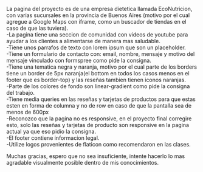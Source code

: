 La pagina del proyecto es de una empresa dietetica llamada EcoNutricion, con varias sucursales en la provincia de Buenos Aires (motivo por el cual agregue a Google Maps con iframe, como un buscador de tiendas en el caso de que las tuviera). <br>
-La pagina tiene una seccion de comunidad con videos de youtube para ayudar a los clientes a alimentarse de manera mas saludable.<br>
-Tiene unos parrafos de texto con lorem ipsum que son un placeholder.<br>
-Tiene un formulario de contacto con: email, nombre, mensaje y motivo del mensaje vinculado con formspree como pide la consigna.<br>
-Tiene una tematica negra y naranja, motivo por el cual parte de los borders tiene un border de 5px naranja(el bottom en todos los casos menos en el footer que es border-top) y las reseñas tambien tienen iconos naranjas.<br>
-Parte de los colores de fondo son linear-gradient como pide la consigna del trabajo.<br>
-Tiene media queries en las reseñas y tarjetas de productos para que estas esten en forma de columna y no de row en caso de que la pantalla sea de menos de 600px<br>
-Reconozco que la pagina no es responsive, en el proyecto final corregire esto, solo las reseñas y tarjetas de producto son responsive en la pagina actual ya que eso pidio la consigna.<br>
-El footer contiene informacion legal.<br>
-Utilize logos provenientes de flaticon como recomendaron en las clases.<br>

Muchas gracias, espero que no sea insuficiente, intente hacerlo lo mas agradable visualmente posible dentro de mis conocimientos.

